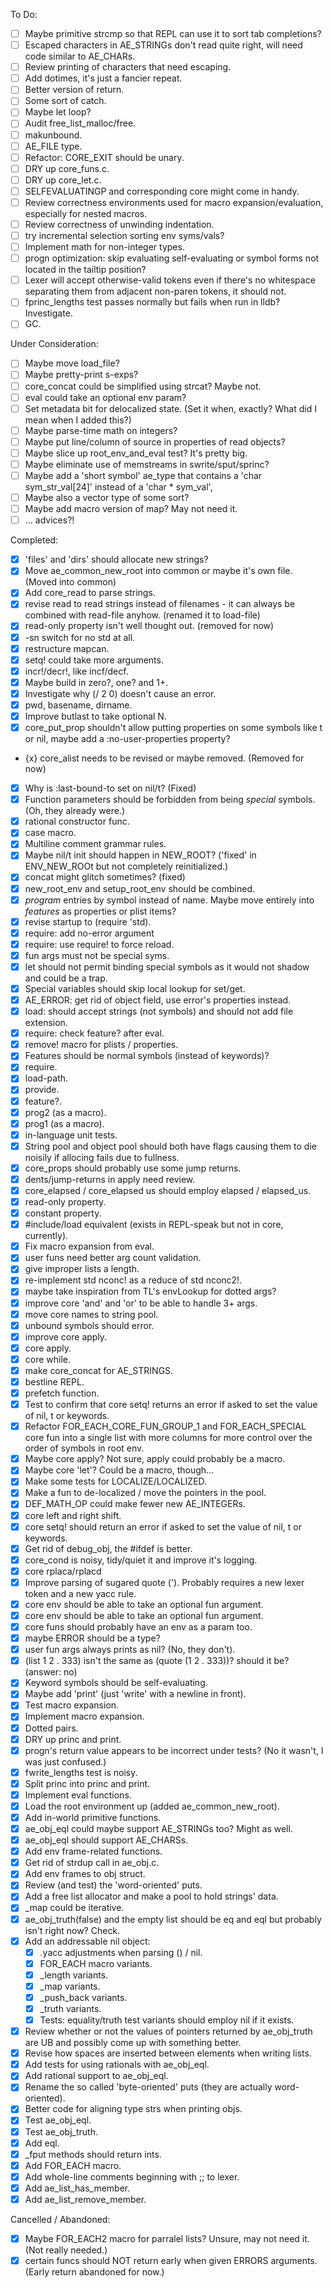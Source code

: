 To Do:
- [ ] Maybe primitive strcmp so that REPL can use it to sort tab completions?
- [ ] Escaped characters in AE_STRINGs don't read quite right, will need code similar to AE_CHARs.
- [ ] Review printing of characters that need escaping.
- [ ] Add dotimes, it's just a fancier repeat.
- [ ] Better version of return.
- [ ] Some sort of catch.
- [ ] Maybe let loop?
- [ ] Audit free_list_malloc/free.
- [ ] makunbound.
- [ ] AE_FILE type.
- [ ] Refactor: CORE_EXIT should be unary.
- [ ] DRY up core_funs.c.
- [ ] DRY up core_let.c.
- [ ] SELFEVALUATINGP and corresponding core might come in handy.
- [ ] Review correctness environments used for macro expansion/evaluation, especially for nested macros.
- [ ] Review correctness of unwinding indentation.
- [ ] try incremental selection sorting env syms/vals?
- [ ] Implement math for non-integer types.
- [ ] progn optimization: skip evaluating self-evaluating or symbol forms not located in the tailtip position?
- [ ] Lexer will accept otherwise-valid tokens even if there's no whitespace separating them from adjacent non-paren tokens, it should not.
- [ ] fprinc_lengths test passes normally but fails when run in lldb? Investigate.
- [ ] GC.

Under Consideration:
- [ ] Maybe move load_file?
- [ ] Maybe pretty-print s-exps?
- [ ] core_concat could be simplified using strcat? Maybe not.
- [ ] eval could take an optional env param?
- [ ] Set metadata bit for delocalized state. (Set it when, exactly? What did I mean when I added this?)
- [ ] Maybe parse-time math on integers?
- [ ] Maybe put line/column of source in properties of read objects?
- [ ] Maybe slice up root_env_and_eval test? It's pretty big.
- [ ] Maybe eliminate use of memstreams in swrite/sput/sprinc?
- [ ] Maybe add a 'short symbol' ae_type that contains a 'char sym_str_val[24]' instead of a 'char * sym_val',
- [ ] Maybe also a vector type of some sort?
- [ ] Maybe add macro version of map? May not need it.
- [ ] ... advices?!

Completed:
- [x] 'files' and 'dirs' should allocate new strings?
- [x] Move ae_common_new_root into common or maybe it's own file. (Moved into common)
- [x] Add core_read to parse strings.
- [x] revise read to read strings instead of filenames - it can always be combined with read-file anyhow. (renamed it to load-file)
- [x] read-only property isn't well thought out. (removed for now)
- [x] -sn switch for no std at all.
- [x] restructure mapcan.
- [x] setq! could take more arguments. 
- [x] incr!/decr!, like incf/decf.
- [x] Maybe build in zero?, one? and 1+.
- [x] Investigate why (/ 2 0) doesn't cause an error.
- [x] pwd, basename, dirname.
- [x] Improve butlast to take optional N.
- [x] core_put_prop shouldn't allow putting properties on some symbols like t or nil, maybe add a :no-user-properties property?
- {x} core_alist needs to be revised or maybe removed. (Removed for now)
- [x] Why is :last-bound-to set on nil/t? (Fixed)
- [x] Function parameters should be forbidden from being *special* symbols. (Oh, they already were.)
- [x] rational constructor func.
- [x] case macro.
- [x] Multiline comment grammar rules.
- [x] Maybe nil/t init should happen in NEW_ROOT? ('fixed' in ENV_NEW_ROOt but not completely reinitialized.)
- [x] concat might glitch sometimes? (fixed)
- [x] new_root_env and setup_root_env should be combined.
- [x] *program* entries by symbol instead of name. Maybe move entirely into *features* as properties or plist items?
- [x] revise startup to (require 'std).
- [x] require: add no-error argument
- [x] require: use require! to force reload.
- [x] fun args must not be special syms.
- [x] let should not permit binding special symbols as it would not shadow and could be a trap.
- [x] Special variables should skip local lookup for set/get.
- [x] AE_ERROR: get rid of object field, use error's properties instead.
- [x] load: should accept strings (not symbols) and should not add file extension.
- [x] require: check feature? after eval.
- [x] remove! macro for plists / properties.
- [x] Features should be normal symbols (instead of keywords)?
- [x] require.
- [x] load-path.
- [x] provide.
- [x] feature?.
- [x] prog2 (as a macro).
- [x] prog1 (as a macro).
- [x] in-language unit tests.
- [x] String pool and object pool should both have flags causing them to die noisily if allocing fails due to fullness.
- [x] core_props should probably use some jump returns.
- [x] dents/jump-returns in apply need review.
- [x] core_elapsed / core_elapsed us should employ elapsed / elapsed_us.
- [x] read-only property.
- [x] constant property.
- [x] #include/load equivalent (exists in REPL-speak but not in core, currently).
- [x] Fix macro expansion from eval.
- [x] user funs need better arg count validation.
- [x] give improper lists a length.
- [x] re-implement std nconc! as a reduce of std nconc2!.
- [x] maybe take inspiration from TL's envLookup for dotted args?
- [x] improve core 'and' and 'or' to be able to handle 3+ args.
- [x] move core names to string pool.
- [x] unbound symbols should error.
- [x] improve core apply.
- [x] core apply.
- [x] core while.
- [x] make core_concat for AE_STRINGS.
- [x] bestline REPL.
- [x] prefetch function.
- [x] Test to confirm that core setq! returns an error if asked to set the value of nil, t or keywords.
- [x] Refactor FOR_EACH_CORE_FUN_GROUP_1 and FOR_EACH_SPECIAL core fun into a single list with more columns for more control over the order of symbols in root env.
- [x] Maybe core apply? Not sure, apply could probably be a macro.
- [x] Maybe core 'let'? Could be a macro, though...
- [x] Make some tests for LOCALIZE/LOCALIZED.
- [x] Make a fun to de-localized / move the pointers in the pool.
- [x] DEF_MATH_OP could make fewer new AE_INTEGERs.
- [x] core left and right shift.
- [x] core setq! should return an error if asked to set the value of nil, t or keywords.
- [x] Get rid of debug_obj, the #ifdef is better.
- [x] core_cond is noisy, tidy/quiet it and improve it's logging.
- [x] core rplaca/rplacd
- [x] Improve parsing of sugared quote ('). Probably requires a new lexer token and a new yacc rule.
- [x] core env should be able to take an optional fun argument.
- [x] core env should be able to take an optional fun argument.
- [x] core funs should probably have an env as a param too.
- [x] maybe ERROR should be a type?
- [x] user fun args always prints as nil? (No, they don't).
- [x] (list 1 2 . 333) isn't the same as (quote (1 2 . 333))? should it be? (answer: no)
- [x] Keyword symbols should be self-evaluating.
- [x] Maybe add 'print' (just 'write' with a newline in front).
- [x] Test macro expansion.
- [x] Implement macro expansion.
- [x] Dotted pairs. 
- [x] DRY up princ and print.
- [x] progn's return value appears to be incorrect under tests? (No it wasn't, I was just confused.)
- [x] fwrite_lengths test is noisy.
- [x] Split princ into princ and print.
- [x] Implement eval functions.
- [x] Load the root environment up (added ae_common_new_root).
- [x] Add in-world primitive functions.
- [x] ae_obj_eql could maybe support AE_STRINGs too? Might as well.
- [x] ae_obj_eql should support AE_CHARSs.
- [x] Add env frame-related functions.
- [x] Get rid of strdup call in ae_obj.c.
- [x] Add env frames to obj struct.
- [x] Review (and test) the 'word-oriented' puts.
- [x] Add a free list allocator and make a pool to hold strings' data.
- [x] _map could be iterative.
- [x] ae_obj_truth(false) and the empty list should be eq and eql but probably isn't right now? Check.
- [X] Add an addressable nil object:
    - [x] .yacc adjustments when parsing () / nil.
    - [x] FOR_EACH macro variants.
    - [x] _length variants.
    - [x] _map variants.
    - [x] _push_back variants.
    - [x] _truth variants.
    - [x] Tests: equality/truth test variants should employ nil if it exists.
- [x] Review whether or not the values of pointers returned by ae_obj_truth are UB and possibly come up with something better.
- [x] Revise how spaces are inserted between elements when writing lists.
- [x] Add tests for using rationals with ae_obj_eql.
- [x] Add rational support to ae_obj_eql.
- [x] Rename the so called 'byte-oriented' puts (they are actually word-oriented).
- [x] Better code for aligning type strs when printing objs.
- [x] Test ae_obj_eql.
- [x] Test ae_obj_truth.
- [x] Add eql.
- [x] _fput methods should return ints.
- [x] Add FOR_EACH macro.
- [x] Add whole-line comments beginning with ;; to lexer.
- [x] Add ae_list_has_member.
- [x] Add ae_list_remove_member.

Cancelled / Abandoned:
- [x] Maybe FOR_EACH2 macro for parralel lists? Unsure, may not need it. (Not really needed.)
- [x] certain funcs should NOT return early when given ERRORS arguments. (Early return abandoned for now.)
